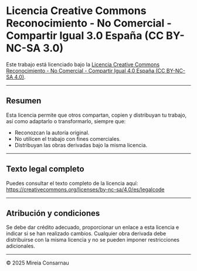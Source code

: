 # Licencia Creative Commons Reconocimiento - No Comercial - Compartir Igual 3.0 España (CC BY-NC-SA 3.0)

Este trabajo está licenciado bajo la [Licencia Creative Commons Reconocimiento - No Comercial - Compartir Igual 4.0 España (CC BY-NC-SA 4.0)](https://creativecommons.org/licenses/by/4.0/).

---

## Resumen

Esta licencia permite que otros compartan, copien y distribuyan tu trabajo, así como adaptarlo o transformarlo, siempre que:  

- Reconozcan la autoría original.  
- No utilicen el trabajo con fines comerciales.  
- Distribuyan las obras derivadas bajo la misma licencia.  

---

## Texto legal completo

Puedes consultar el texto completo de la licencia aquí:  
[https://creativecommons.org/licenses/by-nc-sa/4.0/es/legalcode ](https://creativecommons.org/licenses/by/4.0/legalcode.en)

---

## Atribución y condiciones

Se debe dar crédito adecuado, proporcionar un enlace a esta licencia e indicar si se han realizado cambios. Cualquier obra derivada debe distribuirse con la misma licencia y no se pueden imponer restricciones adicionales.

---

© 2025 Mireia Consarnau
